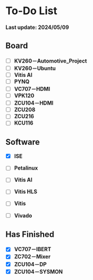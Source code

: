 # To-Do List

**Last update: 2024/05/09**

## Board

- [ ] **KV260－Automotive_Project**
- [ ] **KV260－Ubuntu**
- [ ] **Vitis AI**
- [ ] **PYNQ**
- [ ] **VC707－HDMI**
- [ ] **VPK120**
- [ ] **ZCU104－HDMI**
- [ ] **ZCU208**
- [ ] **ZCU216**
- [ ] **KCU116**

## Software

- [x] **ISE**
- [ ] **Petalinux**
- [ ] **Vitis AI**
- [ ] **Vitis HLS**
- [ ] **Vitis**
- [ ] **Vivado**


## Has Finished
- [x] **VC707－IBERT**
- [x] **ZC702－Mixer**
- [x] **ZCU104－DP**
- [x] **ZCU104－SYSMON**

